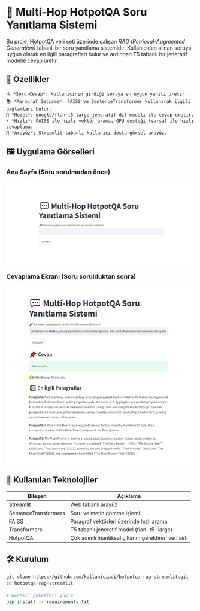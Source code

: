 # 💬 Multi-Hop HotpotQA Soru Yanıtlama Sistemi

Bu proje, [HotpotQA](https://hotpotqa.github.io/) veri seti üzerinde çalışan *RAG (Retrieval-Augmented Generation)* tabanlı bir soru yanıtlama sistemidir. Kullanıcıdan alınan soruya uygun olarak en ilgili paragrafları bulur ve ardından T5 tabanlı bir jeneratif modelle cevap üretir.

## 🚀 Özellikler

    🔍 *Soru-Cevap*: Kullanıcının girdiği soruya en uygun yanıtı üretir.
    📚 *Paragraf Getirme*: FAISS ve SentenceTransformer kullanarak ilgili bağlamları bulur.
    🧠 *Model*: google/flan-t5-large jeneratif dil modeli ile cevap üretir.
    ⚡ *Hızlı*: FAISS ile hızlı vektör arama, GPU desteği (varsa) ile hızlı cevaplama.
    🎨 *Arayüz*: Streamlit tabanlı kullanıcı dostu görsel arayüz.


## 🖼️ Uygulama Görselleri

### Ana Sayfa (Soru sorulmadan önce)
![Uygulama Görseli 1](images/main_screen.png)

### Cevaplama Ekranı (Soru sorulduktan sonra)
![Uygulama Görseli 2](images/answer_screen.png)

## 🧩 Kullanılan Teknolojiler

| Bileşen             | Açıklama                                       |
|---------------------|------------------------------------------------|
| Streamlit           | Web tabanlı arayüz                             |
| SentenceTransformers| Soru ve metin gömme işlemi                     |
| FAISS               | Paragraf vektörleri üzerinde hızlı arama       |
| Transformers        | T5 tabanlı jeneratif model (flan-t5-large)  |
| HotpotQA            | Çok adımlı mantıksal çıkarım gerektiren veri seti |

## 🛠️ Kurulum

```bash
git clone https://github.com/kullaniciadi/hotpotqa-rag-streamlit.git
cd hotpotqa-rag-streamlit

# Gerekli paketleri yükle
pip install -r requirements.txt
